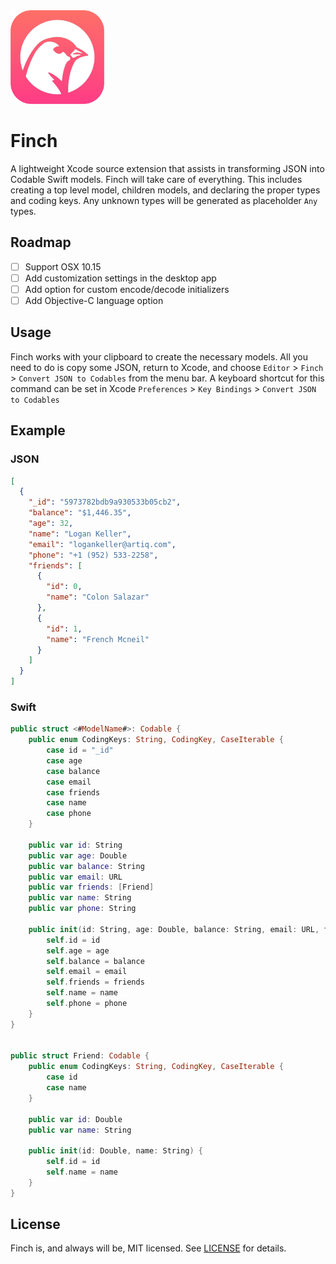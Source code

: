 <img src="https://github.com/NicholasBellucci/Finch/blob/main/Icons/finch.logo.png" width="150"/>

# Finch

A lightweight Xcode source extension that assists in transforming JSON into Codable Swift models. 
Finch will take care of everything. This includes creating a top level model, children models, and declaring the proper types and coding keys. Any unknown types will be generated as placeholder `Any` types.

## Roadmap

- [ ] Support OSX 10.15
- [ ] Add customization settings in the desktop app
- [ ] Add option for custom encode/decode initializers
- [ ] Add Objective-C language option

## Usage
Finch works with your clipboard to create the necessary models. All you need to do is copy some JSON, return to Xcode, and choose `Editor` > `Finch` > `Convert JSON to Codables` from the menu bar. A keyboard shortcut for this command can be set in Xcode `Preferences` > `Key Bindings` > `Convert JSON to Codables`

## Example
### JSON
```json
[
  {
    "_id": "5973782bdb9a930533b05cb2",
    "balance": "$1,446.35",
    "age": 32,
    "name": "Logan Keller",
    "email": "logankeller@artiq.com",
    "phone": "+1 (952) 533-2258",
    "friends": [
      {
        "id": 0,
        "name": "Colon Salazar"
      },
      {
        "id": 1,
        "name": "French Mcneil"
      }
    ]
  }
]
```
### Swift
```swift
public struct <#ModelName#>: Codable {
    public enum CodingKeys: String, CodingKey, CaseIterable {
        case id = "_id"
        case age
        case balance
        case email
        case friends
        case name
        case phone
    }

    public var id: String
    public var age: Double
    public var balance: String
    public var email: URL
    public var friends: [Friend]
    public var name: String
    public var phone: String

    public init(id: String, age: Double, balance: String, email: URL, friends: [Friend], name: String, phone: String) {
        self.id = id
        self.age = age
        self.balance = balance
        self.email = email
        self.friends = friends
        self.name = name
        self.phone = phone
    }
}


public struct Friend: Codable {
    public enum CodingKeys: String, CodingKey, CaseIterable {
        case id
        case name
    }

    public var id: Double
    public var name: String

    public init(id: Double, name: String) {
        self.id = id
        self.name = name
    }
}
```

## License

Finch is, and always will be, MIT licensed. See [LICENSE](LICENSE) for details.
